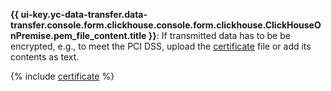 **{{ ui-key.yc-data-transfer.data-transfer.console.form.clickhouse.console.form.clickhouse.ClickHouseOnPremise.pem_file_content.title }}**: If transmitted data has to be be encrypted, e.g., to meet the PCI DSS, upload the [certificate](../../../../../managed-clickhouse/operations/connect/index.md#get-ssl-cert) file or add its contents as text.

{% include [certificate](../../../../../_includes/data-transfer/fields/certificate-needed.md) %}
